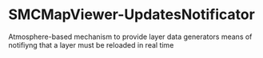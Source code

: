 SMCMapViewer-UpdatesNotificator
===============================

Atmosphere-based mechanism to provide layer data generators means of notifiyng that a layer must be reloaded in real time
